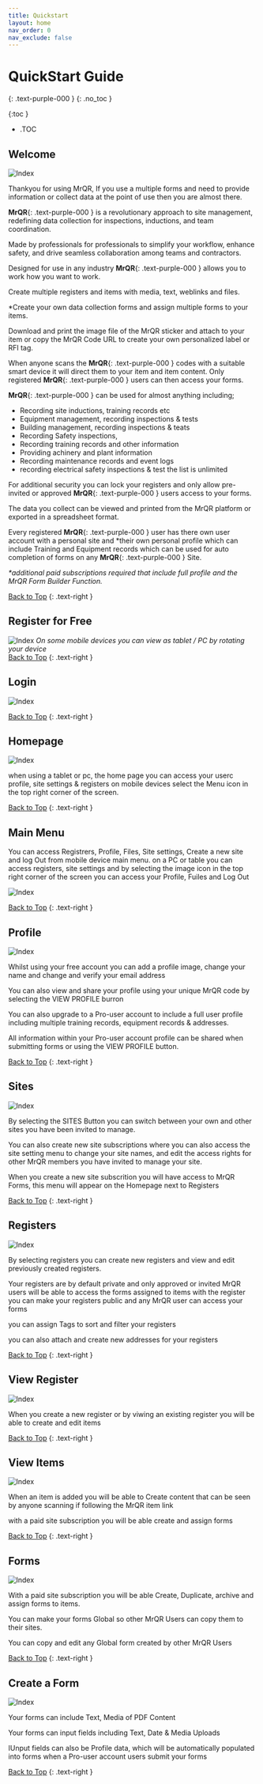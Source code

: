 ```yaml
---
title: Quickstart
layout: home
nav_order: 0
nav_exclude: false
---
```

<head>
<meta charset="UTF-8">
<meta name="description" content="mrqr">
<meta name="keywords" content="forms, form builder, form submission, data collection, safety, inspections">
<meta name="author" content="mark reeves">
<meta name="viewport" content="width=device-width, initial-scale=1.0">

  <style>
.button {
  padding: 5px 12px;
  text-align: center;
  text-decoration: none;
  display: inline-block;
  font-size: 12px;
  margin: 4px 2px;
  cursor: pointer; }
.button1 {background-color: #000000;} /* Black */
.button2 {background-color: white;}
.button1 {color: white;}
.button2 {color: black;}
.button1 {border: none;}
.button2 {border: 1px solid grey}
.button1 {border-radius: 5px;}
.button2 {border-radius: 5px;}
  
</style>
</head>

# **QuickStart Guide**
{: .text-purple-000 }
{: .no_toc }


{:toc }
- .TOC

## Welcome
![Index](/assets/images/MrQR-Home-Screen.png "Login") 

Thankyou for using MrQR, If you use a multiple forms and need to provide information or collect data at the point of use then you are almost there.

**MrQR**{: .text-purple-000 } is a revolutionary approach to site management, redefining data collection for inspections, inductions, and team coordination.

Made by professionals for professionals to simplify your workflow, enhance safety, and drive seamless collaboration among teams and contractors.

Designed for use in any industry **MrQR**{: .text-purple-000 } allows you to work how you want to work.

Create multiple registers and items with media, text, weblinks and files. 

*Create your own data collection forms and assign multiple forms to your items.

Download and print the image file of the MrQR sticker and attach to your item or copy the MrQR Code URL to create your own personalized label or RFI tag. 

When anyone scans the **MrQR**{: .text-purple-000 } codes with a suitable smart device it will direct them to your item and item content. Only registered **MrQR**{: .text-purple-000 } users can then access your forms.

**MrQR**{: .text-purple-000 } can be used for almost anything including; 
* Recording site inductions, training records etc
* Equipment management, recording inspections & tests
* Building management, recording inspections & teats
* Recording Safety inspections,
* Recording training records and other information
* Providing achinery and plant information
* Recording maintenance records and event logs
* recording electrical safety inspections & test
the list is unlimited

For additional security you can lock your registers and only allow pre-invited or approved **MrQR**{: .text-purple-000 } users access to your forms. 

The data you collect can be viewed and printed from the MrQR platform or exported in a spreadsheet format.

Every registered **MrQR**{: .text-purple-000 } user has there own user account with a personal site and 
*their own personal profile which can include Training and Equipment records which can be used for auto completion of forms on any
**MrQR**{: .text-purple-000 } Site.

_*additional paid subscriptions required that include full profile and the MrQR Form Builder Function._

[Back to Top](https://docs.mrqr.me/index)
{: .text-right }


## Register for Free

![Index](/assets/images/MrQR-Register-Screen.png "Refgister") 
_On some mobile devices you can view as tablet / PC by rotating your device_  
[Back to Top](https://docs.mrqr.me/index)
{: .text-right }

## Login

![Index](/assets/images/MrQR-Login-Screen.png "Login") 

[Back to Top](https://docs.mrqr.me/index)
{: .text-right }

## Homepage

![Index](/assets/images/MrQR-Homepage.png "Homepage") 

when using a tablet or pc, the home page you can access your userc profile, site settings & registers
on mobile devices select the Menu icon in the top right corner of the screen.

[Back to Top](https://docs.mrqr.me/index)
{: .text-right }

## Main Menu
You can access Registrers, Profile, Files, Site settings, Create a new site and log Out from mobile device main menu.
on a PC or table you can access registers, site settings and by selecting the image icon in the top right corner of the screen you can access your Profile, Fuiles and Log Out

![Index](/assets/images/MrQR-Main-Menu.png "Main Menu") 

[Back to Top](https://docs.mrqr.me/index)
{: .text-right }
## Profile

![Index](/assets/images/MrQR-Profile.png "Profile") 

Whilst using your free account you can add a profile image, change your name and change and verify your email address

You can also view and share your profile using your unique MrQR code by selecting the VIEW PROFILE burron

You can also upgrade to a Pro-user account to include a full user profile including multiple training records, equipment records & addresses.

All information within your Pro-user account profile can be shared when submitting forms or using the VIEW PROFILE button.

[Back to Top](https://docs.mrqr.me/index)
{: .text-right }

## Sites

![Index](/assets/images/MrQR-Sites.png "Sites") 

By selecting the SITES Button you can switch between your own and other sites you have been invited to manage.

You can also create new site subscriptions where you can also access the site setting menu to change your site names, and edit the access rights for other MrQR members you have invited to manage your site.

When you create a new site subscrition you will have access to MrQR Forms, this menu will appear on the Homepage next to Registers

[Back to Top](https://docs.mrqr.me/index)
{: .text-right }

## Registers

![Index](/assets/images/MrQR-Registers.png "Registers") 

By selecting registers you can create new registers and view and edit previously created registers.

Your registers are by default private and only approved or invited MrQR users will be able to access the forms assigned to items with the register
you can make your registers public and any MrQR user can access your forms

you can assign Tags to sort and filter your registers

you can also attach and create new addresses for your registers

[Back to Top](https://docs.mrqr.me/index)
{: .text-right }

## View Register

![Index](/assets/images/MrQR-View_Registers.png "View Register") 

When you create a new register or by viwing an existing register you will be able to create and edit items

[Back to Top](https://docs.mrqr.me/index)
{: .text-right }

## View Items

![Index](/assets/images/MrQR-View-Item.png "Items") 

When an item is added you will be able to Create content that can be seen by anyone scanning if following the MrQR item link

with a paid site subscription you will be able create and assign forms

[Back to Top](https://docs.mrqr.me/index)
{: .text-right }

## Forms

![Index](/assets/images/MrQR-Forms.png "Forms") 

With a paid site subscription you will be able Create, Duplicate, archive and assign forms to items.

You can make your forms Global so other MrQR Users can copy them to their sites.

You can copy and edit any Global form created by other MrQR Users

[Back to Top](https://docs.mrqr.me/index)
{: .text-right }

## Create a Form

![Index](/assets/images/MrQR-Edi-Form.png "Creating Forms") 

Your forms can include Text, Media of PDF Content

Your forms can input fields including Text, Date & Media Uploads

IUnput fields can also be Profile data, which will be automatically populated into forms when a Pro-user account users submit your forms

[Back to Top](https://docs.mrqr.me/index)
{: .text-right }


